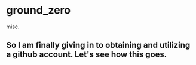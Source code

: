 # ground_zero
misc.
<H2> So I am finally giving in to obtaining and utilizing a github account. Let's see how this goes.</h2>
